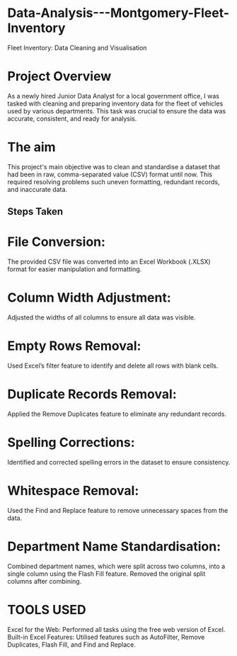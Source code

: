 # Data-Analysis---Montgomery-Fleet-Inventory
Fleet Inventory: Data Cleaning and Visualisation
# Project Overview

As a newly hired Junior Data Analyst for a local government office, I was tasked with cleaning and preparing inventory data for the fleet of vehicles used by various departments. This task was crucial to ensure the data was accurate, consistent, and ready for analysis.

# The aim

This project's main objective was to clean and standardise a dataset that had been in raw, comma-separated value (CSV) format until now. This required resolving problems such uneven formatting, redundant records, and inaccurate data.

## Steps Taken

# File Conversion:
The provided CSV file was converted into an Excel Workbook (.XLSX) format for easier manipulation and formatting.

# Column Width Adjustment:
Adjusted the widths of all columns to ensure all data was visible.

# Empty Rows Removal:
Used Excel’s filter feature to identify and delete all rows with blank cells.

# Duplicate Records Removal:
Applied the Remove Duplicates feature to eliminate any redundant records.

# Spelling Corrections:
Identified and corrected spelling errors in the dataset to ensure consistency.

# Whitespace Removal:
Used the Find and Replace feature to remove unnecessary spaces from the data.

# Department Name Standardisation:
Combined department names, which were split across two columns, into a single column using the Flash Fill feature.
Removed the original split columns after combining.

# TOOLS USED 
Excel for the Web: Performed all tasks using the free web version of Excel.
Built-in Excel Features: Utilised features such as AutoFilter, Remove Duplicates, Flash Fill, and Find and Replace.
